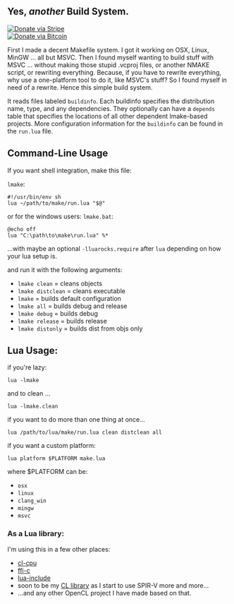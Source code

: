 ## Yes, *another* Build System.

[![Donate via Stripe](https://img.shields.io/badge/Donate-Stripe-green.svg)](https://buy.stripe.com/00gbJZ0OdcNs9zi288)<br>
[![Donate via Bitcoin](https://img.shields.io/badge/Donate-Bitcoin-green.svg)](bitcoin:37fsp7qQKU8XoHZGRQvVzQVP8FrEJ73cSJ)<br>

First I made a decent Makefile system.
I got it working on OSX, Linux, MinGW ... all but MSVC.
Then I found myself wanting to build stuff with MSVC ... without making those stupid .vcproj files, or another NMAKE script, or rewriting everything.
Because, if you have to rewrite everything, why use a one-platform tool to do it, like MSVC's stuff?
So I found myself in need of a rewrite.
Hence this simple build system.

It reads files labeled `buildinfo`.
Each buildinfo specifies the distribution name, type, and any dependencies.
They optionally can have a `depends` table that specifies the locations of all other dependent lmake-based projects.
More configuration information for the `buildinfo` can be found in the `run.lua` file.

## Command-Line Usage

If you want shell integration, make this file:

`lmake`:
```
#!/usr/bin/env sh
lua ~/path/to/make/run.lua "$@"
```
or for the windows users: `lmake.bat`:
```
@echo off
lua "C:\path\to\make\run.lua" %*
```
...with maybe an optional `-lluarocks.require` after `lua` depending on how your lua setup is.

and run it with the following arguments:
- `lmake clean` = cleans objects
- `lmake distclean` = cleans executable
- `lmake` = builds default configuration
- `lmake all` = builds debug and release
- `lmake debug` = builds debug
- `lmake release` = builds release
- `lmake distonly` = builds dist from objs only

## Lua Usage:

if you're lazy:
```
lua -lmake
```

and to clean ...
```
lua -lmake.clean
```

if you want to do more than one thing at once...
```
lua /path/to/lua/make/run.lua clean distclean all
```


if you want a custom platform:
```
lua platform $PLATFORM make.lua
```

where $PLATFORM can be:
- `osx`
- `linux`
- `clang_win`
- `mingw`
- `msvc`

### As a Lua library:

I'm using this in a few other places:
- [cl-cpu](https://github.com/thenumbernine/cl-cpu-lua)
- [ffi-c](https://github.com/thenumbernine/lua-ffi-c)
- [lua-include](https://github.com/thenumbernine/include-lua)
- soon to be my [CL library](https://github.com/thenumbernine/lua-opencl) as I start to use SPIR-V more and more...
- ...and any other OpenCL project I have made based on that.
